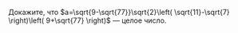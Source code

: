 Докажите, что $a=\sqrt{9-\sqrt{77}}\sqrt{2}\left( \sqrt{11}-\sqrt{7} \right)\left( 9+\sqrt{77} \right)$ — целое число.